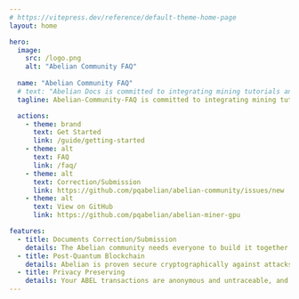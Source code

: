 ```yaml
---
# https://vitepress.dev/reference/default-theme-home-page
layout: home

hero:
  image:
    src: /logo.png
    alt: "Abelian Community FAQ"
  
  name: "Abelian Community FAQ"
  # text: "Abelian Docs is committed to integrating mining tutorials and Q&A for the Abelian Document repository."
  tagline: Abelian-Community-FAQ is committed to integrating mining tutorials and Q&A for the Abelian Community Document repository.

  actions:
    - theme: brand
      text: Get Started
      link: /guide/getting-started
    - theme: alt
      text: FAQ
      link: /faq/
    - theme: alt
      text: Correction/Submission
      link: https://github.com/pqabelian/abelian-community/issues/new
    - theme: alt
      text: View on GitHub
      link: https://github.com/pqabelian/abelian-miner-gpu

features:
  - title: Documents Correction/Submission
    details: The Abelian community needs everyone to build it together. We welcome corrections to errors in the content of the community's documents, And welcome to submit your experience sharing, open-source projects, and tools. (can be named/anonymous/link).
  - title: Post-Quantum Blockchain
    details: Abelian is proven secure cryptographically against attacks from both conventional and quantum computers, and is based on NIST selected lattice-based cryptographic primitives, namely Dilithium and Kyber from CRYSTALS.
  - title: Privacy Preserving
    details: Your ABEL transactions are anonymous and untraceable, and have been proven secure, thanks to the adoption of a lattice-based linkable ring signature, a commitment scheme and a zero-knowledge proof system.
---
```


